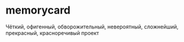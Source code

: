 # memorycard
Чёткий, офигенный, обворожительный, невероятный, сложнейший, прекрасный, красноречивый проект
